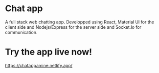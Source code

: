# Chat app

A full stack web chatting app. Developped using React, Material UI for the client side
 and Nodejs/Express for the server side and Socket.Io for communication.


# Try the app live now!

https://chatappamine.netlify.app/
